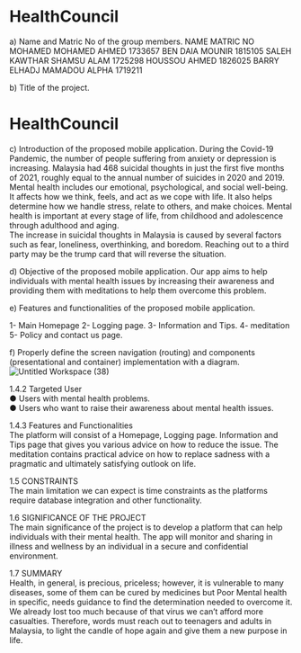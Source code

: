 # HealthCouncil

a) Name and Matric No of the group members. 
NAME	                           MATRIC NO
MOHAMED MOHAMED AHMED         	1733657 
BEN DAIA MOUNIR	               1815105
SALEH KAWTHAR SHAMSU ALAM	     1725298
HOUSSOU AHMED	                  1826025
BARRY ELHADJ MAMADOU ALPHA    	1719211




b) Title of the project. 
# HealthCouncil


c) Introduction of the proposed mobile application.
    During the Covid-19 Pandemic, the number of people suffering from anxiety or depression is increasing. Malaysia had 468 suicidal thoughts in just the first five months of 2021, roughly equal to the annual number of suicides in 2020 and 2019.
    Mental health includes our emotional, psychological, and social well-being. It affects how we think, feels, and act as we cope with life. It also helps determine how we handle stress, relate to others, and make choices. Mental health is important at every stage of life, from childhood and adolescence through adulthood and aging.  	  
The increase in suicidal thoughts in Malaysia is caused by several factors such as fear, loneliness, overthinking, and boredom. Reaching out to a third party may be the trump card that will reverse the situation.

d) Objective of the proposed mobile application.
Our app aims to help individuals with mental health issues by increasing their awareness and providing them with meditations to help them overcome this problem.
	
e) Features and functionalities of the proposed mobile application.

1-	Main Homepage 
2-	Logging page. 
3-	Information and Tips. 
4-	meditation 
5-	Policy and contact us page.  

f) Properly define the screen navigation (routing) and components (presentational and
container) implementation with a diagram. 
![Untitled Workspace (38)](https://user-images.githubusercontent.com/55817700/147666191-dab3adfd-b4b5-44d0-acdc-a7f19e860a4e.png)

1.4.2  Targeted User  
●	Users with mental health problems.   
●	Users who want to raise their awareness about mental health issues. 
  	
1.4.3 Features and Functionalities  
The platform will consist of a Homepage, Logging page. Information and Tips page that gives you various advice on how to reduce the issue. The meditation contains practical advice on how to replace sadness with a pragmatic and ultimately satisfying outlook on life.  

1.5 CONSTRAINTS  
The main limitation we can expect is time constraints as the platforms require database integration and other functionality. 
 
1.6 SIGNIFICANCE OF THE PROJECT  
The main significance of the project is to develop a platform that can help individuals with their mental health. The app will monitor and sharing in illness and wellness by an individual in a secure and confidential environment. 
 
1.7 SUMMARY  
Health, in general, is precious, priceless; however, it is vulnerable to many diseases, some of them can be cured by medicines but Poor Mental health in specific, needs guidance to find the determination needed to overcome it. We already lost too much because of that virus we can’t afford more casualties. Therefore, words must reach out to teenagers and adults in Malaysia, to light the candle of hope again and give them a new purpose in life.  
   	    
 

